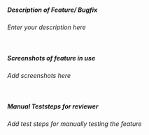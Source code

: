 ##### Description of Feature/ Bugfix #####
*Enter your description here*
<br/>
<br/>
<br/>

##### Screenshots of feature in use #####
*Add screenshots here*
<br/>
<br/>
<br/>

##### Manual Teststeps for reviewer #####
*Add test steps for manually testing the feature*
<br/>
<br/>
<br/>
